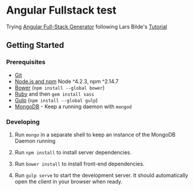 # Angular Fullstack test

Trying [Angular Full-Stack Generator](https://github.com/DaftMonk/generator-angular-fullstack) following Lars Bilde's [Tutorial](https://www.youtube.com/watch?v=FrTxjO6waNs&index=1&list=PL8jcXf-CLpxpHNKYAY1GM_b6_L0FhFLe0)

## Getting Started



### Prerequisites

- [Git](https://git-scm.com/)
- [Node.js and npm](nodejs.org) Node ^4.2.3, npm ^2.14.7
- [Bower](bower.io) (`npm install --global bower`)
- [Ruby](https://www.ruby-lang.org) and then `gem install sass`
- [Gulp](http://gulpjs.com/) (`npm install --global gulp`)
- [MongoDB](https://www.mongodb.org/) - Keep a running daemon with `mongod`

### Developing

1. Run `mongo` in a separate shell to keep an instance of the MongoDB Daemon running

2. Run `npm install` to install server dependencies.

3. Run `bower install` to install front-end dependencies.

4. Run `gulp serve` to start the development server. It should automatically open the client in your browser when ready.
